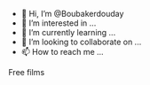 - 👋 Hi, I’m @Boubakerdouday
- 👀 I’m interested in ...
- 🌱 I’m currently learning ...
- 💞️ I’m looking to collaborate on ...
- 📫 How to reach me ...

<!---
Boubakerdouday/Boubakerdouday is a ✨ special ✨ repository because its `README.md` (this file) appears on your GitHub profile.
You can click the Preview link to take a look at your changes.
--->
Free films 
